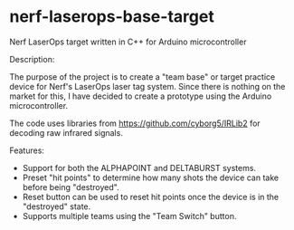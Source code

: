 # nerf-laserops-base-target
Nerf LaserOps target written in C++ for Arduino microcontroller

Description:

The purpose of the project is to create a "team base" or target practice device for Nerf's LaserOps laser tag system.
Since there is nothing on the market for this, I have decided to create a prototype using the Arduino microcontroller.

The code uses libraries from https://github.com/cyborg5/IRLib2 for decoding raw infrared signals.

Features:
- Support for both the ALPHAPOINT and DELTABURST systems.
- Preset "hit points" to determine how many shots the device can take before being "destroyed".
- Reset button can be used to reset hit points once the device is in the "destroyed" state.
- Supports multiple teams using the "Team Switch" button.

